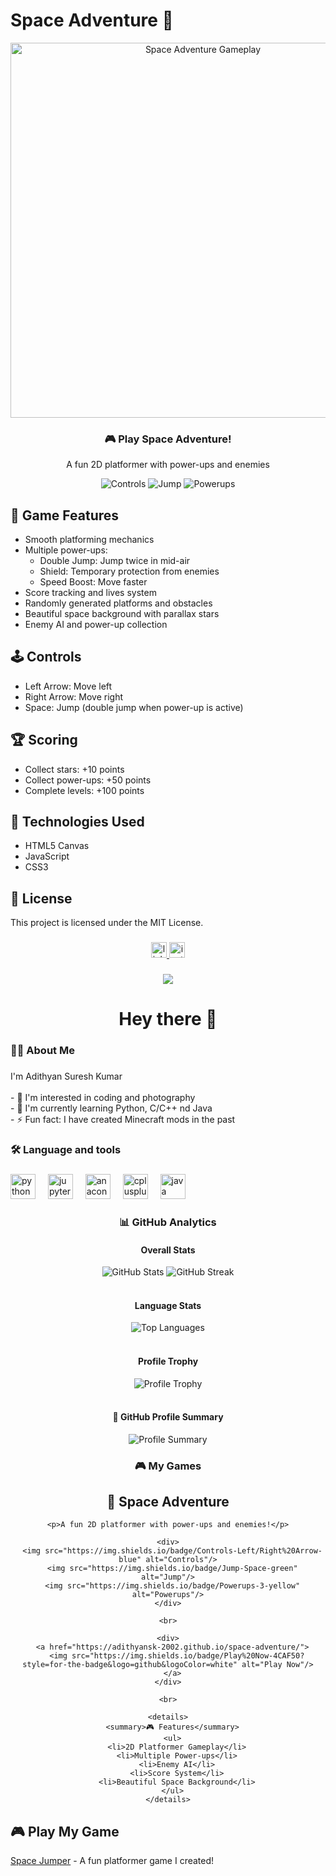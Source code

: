 # Space Adventure 🚀

<div align="center">
  <img src="https://raw.githubusercontent.com/adithyansk-2002/space-adventure/main/gameplay.gif" alt="Space Adventure Gameplay" width="600"/>
  
  <h3>🎮 Play Space Adventure!</h3>
  <p>A fun 2D platformer with power-ups and enemies</p>
  
  <div>
    <img src="https://img.shields.io/badge/Controls-Left/Right%20Arrow-blue" alt="Controls"/>
    <img src="https://img.shields.io/badge/Jump-Space-green" alt="Jump"/>
    <img src="https://img.shields.io/badge/Powerups-3-yellow" alt="Powerups"/>
  </div>
</div>

## 🎯 Game Features
- Smooth platforming mechanics
- Multiple power-ups:
  - Double Jump: Jump twice in mid-air
  - Shield: Temporary protection from enemies
  - Speed Boost: Move faster
- Score tracking and lives system
- Randomly generated platforms and obstacles
- Beautiful space background with parallax stars
- Enemy AI and power-up collection

## 🕹️ Controls
- Left Arrow: Move left
- Right Arrow: Move right
- Space: Jump (double jump when power-up is active)

## 🏆 Scoring
- Collect stars: +10 points
- Collect power-ups: +50 points
- Complete levels: +100 points

## 🔧 Technologies Used
- HTML5 Canvas
- JavaScript
- CSS3

## 📝 License
This project is licensed under the MIT License.

  ###

  <div align="center">
    <a href="https://www.linkedin.com/in/adithyan-suresh-kumar-319723287/" target="_blank">
      <img src="https://img.shields.io/static/v1?message=LinkedIn&logo=linkedin&label=&color=0077B5&logoColor=white&labelColor=&style=for-the-badge" height="25" alt="linkedin logo"  />
    </a>
    <a href="https://www.instagram.com/_.adithyan.sk._/" target="_blank">
      <img src="https://img.shields.io/static/v1?message=Instagram&logo=instagram&label=&color=E4405F&logoColor=white&labelColor=&style=for-the-badge" height="25" alt="instagram logo"  />
    </a>
  </div>

  ###

  <div align="center">
    <img src="https://visitor-badge.laobi.icu/badge?page_id=adithyansk-2002.adithyansk-2002&"  />
  </div>

  ###

  <h1 align="center">Hey there 👋</h1>

  ###

  <h3 align="left">👩‍💻  About Me</h3>

  ###

  <p align="left">I'm Adithyan Suresh Kumar <br><br>- 👀 I'm interested in coding and photography<br>- 🌱 I'm currently learning Python, C/C++ nd Java<br>- ⚡ Fun fact: I have created Minecraft mods in the past</p>

  ###

  <h3 align="left">🛠 Language and tools</h3>

  ###

  <div align="left">
    <img src="https://cdn.jsdelivr.net/gh/devicons/devicon/icons/python/python-original.svg" height="40" alt="python logo"  />
    <img width="12" />
    <img src="https://cdn.jsdelivr.net/gh/devicons/devicon/icons/jupyter/jupyter-original.svg" height="40" alt="jupyter logo"  />
    <img width="12" />
    <img src="https://cdn.jsdelivr.net/gh/devicons/devicon/icons/anaconda/anaconda-original.svg" height="40" alt="anaconda logo"  />
    <img width="12" />
    <img src="https://cdn.jsdelivr.net/gh/devicons/devicon/icons/cplusplus/cplusplus-original.svg" height="40" alt="cplusplus logo"  />
    <img width="12" />
    <img src="https://cdn.jsdelivr.net/gh/devicons/devicon/icons/java/java-original.svg" height="40" alt="java logo"  />
  </div>

  ###

  <h3 align="center">📊 GitHub Analytics</h3>

  <div align="center">
    <h4>Overall Stats</h4>
    <img src="https://github-readme-stats.vercel.app/api?username=adithyansk-2002&show_icons=true&theme=radical&include_all_commits=true" alt="GitHub Stats"/>
    <img src="https://github-readme-streak-stats.herokuapp.com/?user=adithyansk-2002&theme=radical" alt="GitHub Streak"/>
  </div>

  <br>

  <div align="center">
    <h4>Language Stats</h4>
    <img src="https://github-readme-stats.vercel.app/api/top-langs/?username=adithyansk-2002&layout=compact&theme=radical&langs_count=8" alt="Top Languages"/>
  </div>

  <br>

  <div align="center">
    <h4>Profile Trophy</h4>
    <img src="https://github-profile-trophy.vercel.app/?username=adithyansk-2002&theme=radical&row=2&column=4" alt="Profile Trophy"/>
  </div>

  <br>

  <div align="center">
    <h4>🎯 GitHub Profile Summary</h4>
    <img src="https://github-profile-summary-cards.vercel.app/api/cards/profile-details?username=adithyansk-2002&theme=radical" alt="Profile Summary"/>
  </div>

  ###

  <h3 align="center">🎮 My Games</h3>

  <div align="center">
    <h2>🚀 Space Adventure</h2>
    
    <p>A fun 2D platformer with power-ups and enemies!</p>
    
    <div>
      <img src="https://img.shields.io/badge/Controls-Left/Right%20Arrow-blue" alt="Controls"/>
      <img src="https://img.shields.io/badge/Jump-Space-green" alt="Jump"/>
      <img src="https://img.shields.io/badge/Powerups-3-yellow" alt="Powerups"/>
    </div>

    <br>
    
    <div>
      <a href="https://adithyansk-2002.github.io/space-adventure/">
        <img src="https://img.shields.io/badge/Play%20Now-4CAF50?style=for-the-badge&logo=github&logoColor=white" alt="Play Now"/>
      </a>
    </div>

    <br>

    <details>
      <summary>🎮 Features</summary>
      <ul>
        <li>2D Platformer Gameplay</li>
        <li>Multiple Power-ups</li>
        <li>Enemy AI</li>
        <li>Score System</li>
        <li>Beautiful Space Background</li>
      </ul>
    </details>
  </div>

  ## 🎮 Play My Game
  [Space Jumper](https://adithyansk-2002.github.io/space-jumper-web/) - A fun platformer game I created!